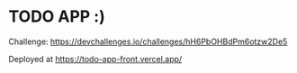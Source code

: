 # TODO APP :)

Challenge: https://devchallenges.io/challenges/hH6PbOHBdPm6otzw2De5

Deployed at https://todo-app-front.vercel.app/
